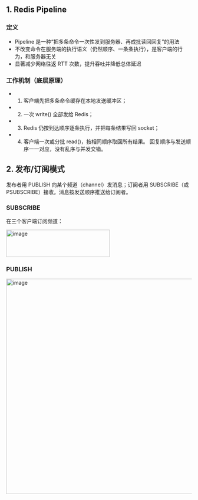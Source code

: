 ## 1. Redis Pipeline
### 定义
- Pipeline 是一种“把多条命令一次性发到服务器、再成批读回回复”的用法
- 不改变命令在服务端的执行语义（仍然顺序、一条条执行），是客户端的行为，和服务器无关
- 显著减少网络往返 RTT 次数，提升吞吐并降低总体延迟
### 工作机制（底层原理）
- 1. 客户端先把多条命令缓存在本地发送缓冲区；
- 2. 一次 write() 全部发给 Redis；
- 3. Redis 仍按到达顺序逐条执行，并把每条结果写回 socket；
- 4. 客户端一次或分批 read()，按相同顺序取回所有结果。 回复顺序与发送顺序一一对应，没有乱序与并发交错。
 
## 2. 发布/订阅模式
发布者用 PUBLISH 向某个频道（channel）发消息；订阅者用 SUBSCRIBE（或 PSUBSCRIBE）接收。消息按发送顺序推送给订阅者。
### SUBSCRIBE <channel>
在三个客户端订阅频道：

<img width="281" height="74" alt="image" src="https://github.com/user-attachments/assets/814952ad-ba6e-4f5e-a7ca-d20ed246a31d" />

### PUBLISH <channel> <content>

<img width="1018" height="584" alt="image" src="https://github.com/user-attachments/assets/dce92e97-3ce1-4c54-9956-0d7b70463f95" />
